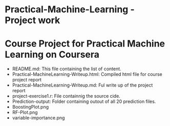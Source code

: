 Practical-Machine-Learning - Project work
=========================================

# Course Project for Practical Machine Learning on Coursera

* README.md:  This file containing the list of content. 
* Practical-MachineLearning-Writeup.html: Compiled html file for course project report
* Practical-MachineLearning-Writeup.md:  Ful write up of the project report
* project-exercise1.r:  File containnig the source cide. 
* Prediction-output: Folder containing outout of all 20 prediction files. 
* BoostingPlot.png
* RF-Plot.png
* variable-importance.png 
